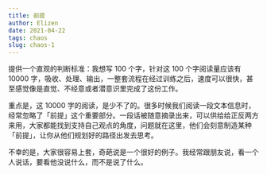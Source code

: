 ```yaml
---
title: 前提
author: Elizen
date: 2021-04-22
tags: chaos
slug: chaos-1
---
```


提供一个直观的判断标准：我想写 100 个字，针对这 100 个字阅读量应该有 10000 字，吸收、处理、输出，一整套流程在经过训练之后，速度可以很快，甚至感觉像是直觉、不经意或者潜意识里完成了这份工作。

重点是，这 10000 字的阅读，是少不了的。很多时候我们阅读一段文本信息时，经常忽略了「前提」这个重要部分。一段话被随意摘录出来，可以供给给正反两方来用，大家都能找到支持自己观点的角度，问题就在这里，他们会刻意制造某种「前提」，让你从他们规划好的路径出发去思考。

不幸的是，大家很容易上套，奇葩说是一个很好的例子。我经常跟朋友说，看一个人说话，要看他没说什么，而不是说了什么。